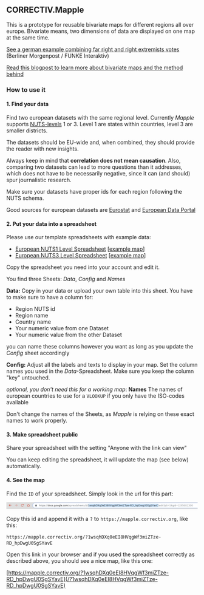 ## CORRECTIV.Mapple

This is a prototype for reusable bivariate maps for different regions all over
europe. Bivariate means, two dimensions of data are displayed on one map at the
same time.

[See a german example combining far right and right extremists votes](https://interaktiv.morgenpost.de/wo-deutschland-rechts-waehlt/) (Berliner Morgenpost / FUNKE Interaktiv)

[Read this blogpost to learn more about bivariate maps and the method behind](http://www.joshuastevens.net/cartography/make-a-bivariate-choropleth-map/)

### How to use it

#### 1. Find your data

Find two european datasets with the same regional level. Currently *Mapple*
supports [NUTS-levels](https://en.wikipedia.org/wiki/Nomenclature_of_Territorial_Units_for_Statistics) 1 or 3.
Level 1 are states within countries, level 3 are smaller districts.

The datasets should be EU-wide and, when combined, they should provide the
reader with new insights.

Always keep in mind that **correlation does not mean causation**. Also,
comparing two datasets can lead to more questions than it addresses, which does
not have to be necessarily negative, since it can (and should) spur
journalistic research.

Make sure your datasets have proper ids for each region following the NUTS
schema.

Good sources for european datasets are
[Eurostat](https://ec.europa.eu/eurostat/) and
[European Data Portal](https://www.europeandataportal.eu/en)

#### 2. Put your data into a spreadsheet

Please use our template spreadsheets with example data:
- [European NUTS1 Level Spreadsheet](https://docs.google.com/spreadsheets/d/1ITX6h4hDZY9xPs2S2rdPtd9BZrjjQgF3BXLb3dhsA8A) [[example map](/?1ITX6h4hDZY9xPs2S2rdPtd9BZrjjQgF3BXLb3dhsA8A)]
- [European NUTS3 Level Spreadsheet](https://docs.google.com/spreadsheets/d/1wsqhDXq0eEI8HVqgWf3miZTze-RD_hpDwgU0SgSYavE/) [[example map](/?1wsqhDXq0eEI8HVqgWf3miZTze-RD_hpDwgU0SgSYavE)]

Copy the spreadsheet you need into your account and edit it.

You find three Sheets: *Data*, *Config* and *Names*

**Data:** Copy in your data or upload your own table into this sheet. You have
to make sure to have a column for:
- Region NUTS id
- Region name
- Country name
- Your numeric value from one Dataset
- Your numeric value from the other Dataset

you can name these columns however you want as long as you update the *Config* sheet accordingly

**Config:** Adjust all the labels and texts to display in your map. Set the
column names you used in the *Data*-Spreadsheet. Make sure you keep the column
"key" untouched.

*optional, you don't need this for a working map*:
**Names** The names of european countries to use for a `VLOOKUP` if you only
have the ISO-codes available

Don't change the names of the Sheets, as *Mapple* is relying on these exact
names to work properly.

#### 3. Make spreadsheet public

Share your spreadsheet with the setting "Anyone with the link can view"

You can keep editing the spreadsheet, it will update the map (see below)
automatically.

#### 4. See the map

Find the `ID` of your spreadsheet. Simply look in the url for this part:

![how to find the google id](/public/img/gid.png)

Copy this id and append it with a `?` to `https://mapple.correctiv.org`, like this:

    https://mapple.correctiv.org/?1wsqhDXq0eEI8HVqgWf3miZTze-RD_hpDwgU0SgSYavE

Open this link in your browser and if you used the spreadsheet correctly as
described above, you should see a nice map, like this one:

[https://mapple.correctiv.org/?1wsqhDXq0eEI8HVqgWf3miZTze-RD_hpDwgU0SgSYavE](/?1wsqhDXq0eEI8HVqgWf3miZTze-RD_hpDwgU0SgSYavE)
